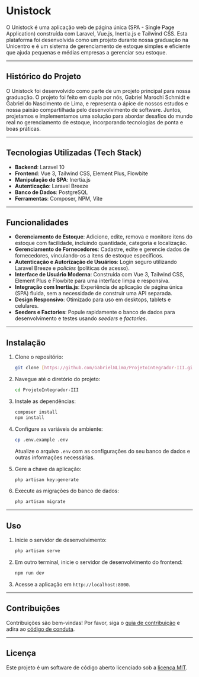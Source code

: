 # Unistock

O Unistock é uma aplicação web de página única (SPA - Single Page Application) construída com Laravel, Vue.js, Inertia.js e Tailwind CSS. Esta plataforma foi desenvolvida como um projeto durante nossa graduação na Unicentro e é um sistema de gerenciamento de estoque simples e eficiente que ajuda pequenas e médias empresas a gerenciar seu estoque.

---

## Histórico do Projeto

O Unistock foi desenvolvido como parte de um projeto principal para nossa graduação. O projeto foi feito em dupla por nós, Gabriel Marochi Schmidt e Gabriel do Nascimento de Lima, e representa o ápice de nossos estudos e nossa paixão compartilhada pelo desenvolvimento de software. Juntos, projetamos e implementamos uma solução para abordar desafios do mundo real no gerenciamento de estoque, incorporando tecnologias de ponta e boas práticas.

---

## Tecnologias Utilizadas (Tech Stack)

- **Backend**: Laravel 10
- **Frontend**: Vue 3, Tailwind CSS, Element Plus, Flowbite
- **Manipulação de SPA**: Inertia.js
- **Autenticação**: Laravel Breeze
- **Banco de Dados**: PostgreSQL
- **Ferramentas**: Composer, NPM, Vite

---

## Funcionalidades

- **Gerenciamento de Estoque**: Adicione, edite, remova e monitore itens do estoque com facilidade, incluindo quantidade, categoria e localização.
- **Gerenciamento de Fornecedores**: Cadastre, edite e gerencie dados de fornecedores, vinculando-os a itens de estoque específicos.
- **Autenticação e Autorização de Usuários**: Login seguro utilizando Laravel Breeze e *policies* (políticas de acesso).
- **Interface de Usuário Moderna**: Construída com Vue 3, Tailwind CSS, Element Plus e Flowbite para uma interface limpa e responsiva.
- **Integração com Inertia.js**: Experiência de aplicação de página única (SPA) fluida, sem a necessidade de construir uma API separada.
- **Design Responsivo**: Otimizado para uso em desktops, tablets e celulares.
- **Seeders e Factories**: Popule rapidamente o banco de dados para desenvolvimento e testes usando *seeders* e *factories*.

---

## Instalação

1.  Clone o repositório:
    ```bash
    git clone [https://github.com/GabrielNLima/ProjetoIntegrador-III.git](https://github.com/GabrielNLima/ProjetoIntegrador-III.git)
    ```
2.  Navegue até o diretório do projeto:
    ```bash
    cd ProjetoIntegrador-III
    ```
3.  Instale as dependências:
    ```bash
    composer install
    npm install
    ```
4.  Configure as variáveis de ambiente:
    ```bash
    cp .env.example .env
    ```
    Atualize o arquivo `.env` com as configurações do seu banco de dados e outras informações necessárias.

5.  Gere a chave da aplicação:
    ```bash
    php artisan key:generate
    ```
6.  Execute as migrações do banco de dados:
    ```bash
    php artisan migrate
    ```

---

## Uso

1.  Inicie o servidor de desenvolvimento:
   
    ```bash
    php artisan serve
    ```
2.  Em outro terminal, inicie o servidor de desenvolvimento do frontend:
   
    ```bash
    npm run dev
    ```
3.  Acesse a aplicação em `http://localhost:8000`.

---

## Contribuições

Contribuições são bem-vindas! Por favor, siga o [guia de contribuição](https://laravel.com/docs/contributions) e adira ao [código de conduta](https://laravel.com/docs/contributions#code-of-conduct).

---

## Licença

Este projeto é um software de código aberto licenciado sob a [licença MIT](https://opensource.org/licenses/MIT).
